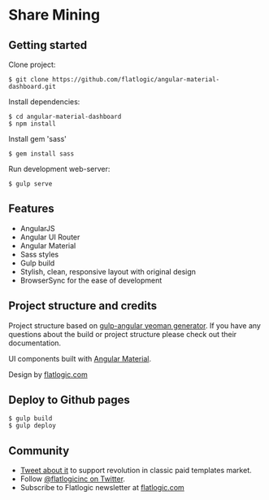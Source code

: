 # Share Mining

## Getting started

Clone project:

    $ git clone https://github.com/flatlogic/angular-material-dashboard.git

Install dependencies:

    $ cd angular-material-dashboard
    $ npm install

Install gem 'sass'

    $ gem install sass
    
Run development web-server:

    $ gulp serve

## Features

* AngularJS
* Angular UI Router
* Angular Material
* Sass styles
* Gulp build
* Stylish, clean, responsive layout with original design
* BrowserSync for the ease of development

## Project structure and credits

Project structure based on [gulp-angular yeoman generator](https://github.com/Swiip/generator-gulp-angular).
If you have any questions about the build or project structure please check out their documentation.

UI components built with [Angular Material](https://material.angularjs.org/).

Design by [flatlogic.com](http://flatlogic.com/)

## Deploy to Github pages  
  
    $ gulp build
    $ gulp deploy

## Community
- [Tweet about it](https://twitter.com/intent/tweet?text=Angular%20Material%20Dashboard%20https://github.com/flatlogic/angular-material-dashboard%20via%20@flatlogicinc) to support revolution in classic paid templates market.
- Follow [@flatlogicinc on Twitter](https://twitter.com/flatlogicinc).
- Subscribe to Flatlogic newsletter at [flatlogic.com](http://flatlogic.com/)
